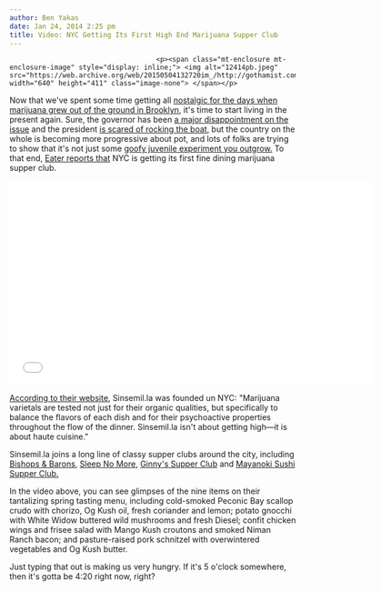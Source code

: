 ```yaml
---
author: Ben Yakas
date: Jan 24, 2014 2:25 pm
title: Video: NYC Getting Its First High End Marijuana Supper Club
---
```


	
										<p><span class="mt-enclosure mt-enclosure-image" style="display: inline;"> <img alt="12414pb.jpeg" src="https://web.archive.org/web/20150504132720im_/http://gothamist.com/attachments/byakas/12414pb.jpeg" width="640" height="411" class="image-none"> </span></p>

<p>Now that we&apos;ve spent some time getting all <a href="https://web.archive.org/web/20150504132720/http://gothamist.com/2014/01/24/heres_what_it_looked_like_when_mari.php#photo-1">nostalgic for the days when marijuana grew out of the ground in Brooklyn</a>, it&apos;s time to start living in the present again. Sure, the governor has been <a href="https://web.archive.org/web/20150504132720/http://gothamist.com/2014/01/07/sorry_cuomo_doesnt_care_about_marij.php">a major disappointment on the issue</a> and the president <a href="https://web.archive.org/web/20150504132720/http://gothamist.com/2014/01/19/president_obama_marijuana_is_not_mo.php">is scared of rocking the boat</a>, but the country on the whole is becoming more progressive about pot, and lots of folks are trying to show that it&apos;s not just some <a href="https://web.archive.org/web/20150504132720/http://gothamist.com/2014/01/03/david_brooks_smoking_pot.php">goofy juvenile experiment you outgrow.</a> To that end, <a href="https://web.archive.org/web/20150504132720/http://ny.eater.com/archives/2014/01/marijuana_supper_club_new_york_.php">Eater reports that</a> NYC is getting its first fine dining marijuana supper club.</p>

<p><iframe width="640" height="360" src="//web.archive.org/web/20150504132720if_/http://www.youtube.com/embed/aujJn46-ccU" frameborder="0" allowfullscreen></iframe></p>

<p><a href="https://web.archive.org/web/20150504132720/http://www.sinsemil.la/">According to their website</a>, Sinsemil.la was founded un NYC: &quot;Marijuana varietals are tested not just for their organic qualities, but specifically to balance the flavors of each dish and for their psychoactive properties throughout the flow of the dinner. Sinsemil.la isn&apos;t about getting high&#x2014;it is about haute cuisine.&quot; </p>

<p>Sinsemil.la joins a long line of classy supper clubs around the city, including <a href="https://web.archive.org/web/20150504132720/http://gothamist.com/2012/05/11/inside_bishops_barons_a_new_supper.php#photo-1">Bishops &amp; Barons</a>, <a href="https://web.archive.org/web/20150504132720/http://gothamist.com/2013/12/08/photos_sleep_no_more_now_has_a_magi.php#photo-1">Sleep No More</a>, <a href="https://web.archive.org/web/20150504132720/http://gothamist.com/2012/03/23/inside_ginnys_supper_club_the_gorge.php#photo-1">Ginny&apos;s Supper Club</a> and <a href="https://web.archive.org/web/20150504132720/http://gothamist.com/2013/08/03/sushi_supper_club_brooklyn_oenology.php">Mayanoki Sushi Supper Club.</a></p>

<p>In the video above, you can see glimpses of the nine items on their tantalizing spring tasting menu, including cold-smoked Peconic Bay scallop crudo with chorizo, Og Kush oil, fresh coriander and lemon; potato gnocchi with White Widow buttered wild mushrooms and fresh Diesel; confit chicken wings and frisee salad with Mango Kush croutons and smoked Niman Ranch bacon; and pasture-raised pork schnitzel with overwintered vegetables and Og Kush butter. </p>

<p>Just typing that out is making us very hungry. If it&apos;s 5 o&apos;clock somewhere, then it&apos;s gotta be 4:20 right now, right?</p>					
										
									
				